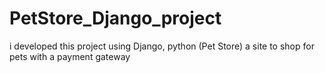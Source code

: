 # PetStore_Django_project
i developed this project using Django, python (Pet Store) a site to shop for pets with a payment gateway
